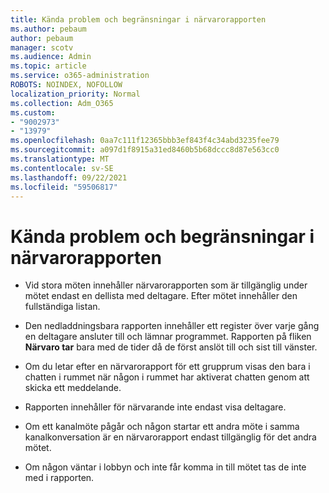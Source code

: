 ```yaml
---
title: Kända problem och begränsningar i närvarorapporten
ms.author: pebaum
author: pebaum
manager: scotv
ms.audience: Admin
ms.topic: article
ms.service: o365-administration
ROBOTS: NOINDEX, NOFOLLOW
localization_priority: Normal
ms.collection: Adm_O365
ms.custom:
- "9002973"
- "13979"
ms.openlocfilehash: 0aa7c111f12365bbb3ef843f4c34abd3235fee79
ms.sourcegitcommit: a097d1f8915a31ed8460b5b68dccc8d87e563cc0
ms.translationtype: MT
ms.contentlocale: sv-SE
ms.lasthandoff: 09/22/2021
ms.locfileid: "59506817"
---
```

# <a name="attendance-report-known-issues-and-limitations"></a>Kända problem och begränsningar i närvarorapporten

- Vid stora möten innehåller närvarorapporten som är tillgänglig under mötet endast en dellista med deltagare. Efter mötet innehåller den fullständiga listan. 

- Den nedladdningsbara rapporten innehåller ett register över varje gång en deltagare ansluter till och lämnar programmet. Rapporten på fliken **Närvaro tar** bara med de tider då de först anslöt till och sist till vänster.

- Om du letar efter en närvarorapport för ett grupprum visas den bara i chatten i rummet när någon i rummet har aktiverat chatten genom att skicka ett meddelande.

- Rapporten innehåller för närvarande inte endast visa deltagare.

- Om ett kanalmöte pågår och någon startar ett andra möte i samma kanalkonversation är en närvarorapport endast tillgänglig för det andra mötet.

- Om någon väntar i lobbyn och inte får komma in till mötet tas de inte med i rapporten.
